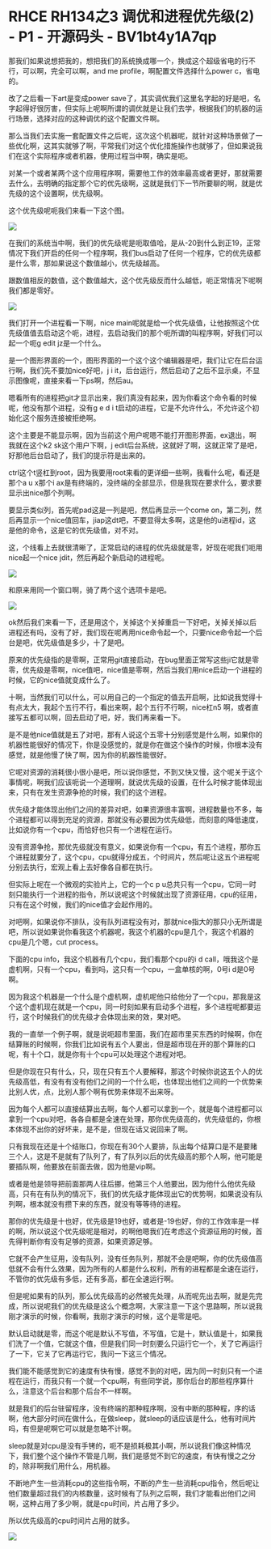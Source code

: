 # RHCE RH134之3 调优和进程优先级(2) - P1 - 开源码头 - BV1bt4y1A7qp

那我们如果说想把我的，想把我们的系统换成哪一个，换成这个超级省电的行不行，可以啊，完全可以啊，and me profile，啊配置文件选择什么power c，省电的。

改了之后看一下art是变成power save了，其实调优我们这里名字起的好是吧，名字起得好很厉害，但实际上呢啊所谓的调优就是让我们去学，根据我们的机器的运行场景，选择对应的这种调优的这个配置文件啊。

那么当我们去实施一套配置文件之后呢，这次这个机器呢，就针对这种场景做了一些优化啊，这其实就够了啊，平常我们对这个优化措施操作也就够了，但如果说我们在这个实际程序或者机器，使用过程当中啊，确实是呃。

对某一个或者某两个这个应用程序啊，需要他工作的效率最高或者更好，那就需要去什么，去明确的指定那个它的优先级啊，这就是我们下一节所要聊的啊，就是优先级的这个设置啊，优先级啊。

这个优先级呢呃我们来看一下这个图。

![](img/d528cf23f26c3d388f6c1b6a1865c298_1.png)

在我们的系统当中啊，我们的优先级呢是呃取值哈，是从-20到什么到正19，正常情况下我们开启的任何一个程序啊，我们bus启动了任何一个程序，它的优先级都是什么零，那如果说这个数值越小，优先级越高。

跟数值相反的数值，这个数值越大，这个优先级反而什么越低，呃正常情况下呢啊我们都是零好。

![](img/d528cf23f26c3d388f6c1b6a1865c298_3.png)

我们打开一个进程看一下啊，nice main呢就是给一个优先级值，让他按照这个优先级值值去启动这个呃，进程，去启动我们的那个呃所谓的叫程序啊，好我们可以起一个呃g edit jz是一个什么。

是一个图形界面的一个，图形界面的一个这个这个编辑器是吧，我们让它在后台运行啊，我们先不要加nice好吧，j i it，后台运行，然后启动了之后不显示桌，不显示图像呢，直接来看一下ps啊，然后au。

嗯看所有的进程把git才显示出来，我们真没有起来，因为你看这个命令看的时候呢，他没有那个进程，没有g e d i t启动的进程，它是不允许什么，不允许这个初始化这个服务连接被拒绝啊。

这个主要是不能显示啊，因为当前这个用户呢嗯不能打开图形界面，ex退出，啊我就在这个k2 sk这个用户下啊，j edit后台系统，这就好了啊，这就正常了是吧，好那他后台启动了，我们的提示符是出来的。

ctrl这个t竖杠到root，因为我要用root来看的更详细一些啊，我看什么呢，看还是那个a u x那个i ax是有终端的，没终端的全部显示，但是我现在要求什么，要求要显示出nice那个列啊。

要显示类似列，首先呢pad这是一列是吧，然后再显示一个come on，第二列，然后再显示一个nice值回车，jiap这dt吧，不要显得太多啊，这是他的u进程id，这是他的命令，这是它的优先级值，对不对。

这，个线看上去就很清晰了，正常启动的进程的优先级就是零，好现在呢我们呃用nice起一个nice jdit，然后再起个新启动的进程呢。



![](img/d528cf23f26c3d388f6c1b6a1865c298_5.png)

和原来用同一个窗口啊，骑了两个这个选项卡是吧。

![](img/d528cf23f26c3d388f6c1b6a1865c298_7.png)

ok然后我们来看一下，还是用这个，关掉这个关掉重启一下好吧，关掉关掉以后进程还有吗，没有了好，我们现在呢再用nice命令起一个，只要nice命令起一个后台是吧，优先级值是多少，十了是吧。

原来的优先级指的是零啊，正常用git直接启动，在bug里面正常写这些ji它就是零零，优先级是零啊，nice值吧，nice值是零啊，然后当我们用nice启动一个进程的时候，它的nice值就变成什么了。

十啊，当然我们可以什么，可以用自己的一个指定的值去开启啊，比如说我觉得十有点太大，我起个五行不行，看出来啊，起个五行不行啊，nice杠n5 啊，或者直接写五都可以啊，回去启动了吧，好，我们再来看一下。

是不是他nice值就是五了对吧，那有人说这个五零十分别感觉是什么啊，如果你的机器性能很好的情况下，你是没感觉的，就是你在做这个操作的时候，你根本没有感觉，就是他慢了快了啊，因为你的机器性能很好。

它呢对资源的消耗很小很小是吧，所以说你感觉，不到又快又慢，这个呢关于这个事情呢，啊我们应该呃说一个道理啊，就说优先级的设置，在什么时候才能体现出来，只有在发生资源争抢的时候，我们的这个进程。

优先级才能体现出他们之间的差异对吧，如果资源很丰富啊，进程数量也不多，每个进程都可以得到充足的资源，那就没有必要因为优先级低，而刻意的降低速度，比如说你有一个cpu，而恰好也只有一个进程在运行。

没有资源争抢，那优先级就没有意义，如果说你有一个cpu，有五个进程，那你五个进程就要分了，这个cpu，cpu就得分成五，个时间片，然后呢让这五个进程呢分别去执行，宏观上看上去好像各自都在执行。

但实际上呢在一个微观的实验片上，它的一个c p u总共只有一个cpu，它同一时刻只能执行一个进程的指令，所以说呢这个时候就出现了资源征用，cpu的征用，只有在这个时候，我们的nice值才会起作用的。

对吧啊，如果说你不排队，没有队列进程没有对，那就nice指大的那只小无所谓是吧，所以说如果说你看我这个机器呢，我这个机器的cpu是几个，我这个机器的cpu是几个嗯，cut process。

下面的cpu info，我这个机器有几个cpu，我们看那个cpu的i d call，哦我这个是虚机啊，只有一个cpu，看到吗，这只有一个cpu，一盒单核的啊，0号i d是0号啊。

因为我这个机器是一个什么是个虚机啊，虚机呢他只给他分了一个cpu，那我是这个这个虚机现在就是一个cpu，同一时刻如果有启动多个进程，多个进程呢都要运行，这个时候我们的优先级才会体现出来的效，果对吧。

我的一直举一个例子啊，就是说呃超市里面，我们在超市里买东西的时候啊，你在结算账的时候啊，你我们比如说有五个人要出，但是超市现在开的那个算账的口呢，有十个口，就是你有十个cpu可以处理这个进程对吧。

但是你现在只有什么，只，现在只有五个人要解释，那这个时候你说这五个人的优先级高低，有没有有没有他们之间的一个什么呃，也体现出他们之间的一个优势来比别人优，点，比别人那个啊有优势来体现不出来呀。

因为每个人都可以直接结算出去啊，每个人都可以拿到一个，就是每个进程都可以拿到一个cpu对吧，各各自都是全速在处理，那你优先级高的，优先级低的，你根本体现不出你的好坏来，是不是，但现在话又说回来了啊。

只有我现在还是十个结账口，你现在有30个人要排，队出每个结算口是不是要赌三个人，这是不是就有了队列了，有了队列以后的优先级高的那个人啊，他可能是要插队啊，他要放在前面去做，因为他是vip啊。

或者是他是领导把前面那两人往后挪，他第三个人他要出，因为他什么他优先级高，只有在有队列的情况下，我们的优先级才能体现出它的优势啊，如果说没有队列啊，根本就没有攒下来的东西，就没有等等待的进程。

那你的优先级是十也好，优先级是19也好，或者是-19也好，你的工作效率是一样的啊，所以说这个优先级呢是相对，的啊他嗯我们在考虑这个资源征用的时候，首先得判断你有没有足够的资源，如果资源足够。

它就不会产生征用，没有队列，没有任务队列，那就不会是吧啊，你的优先级值高低就不会有什么效果，因为所有的人都是什么权利，所有的进程都是全速在运行，不管你的优先级有多低，还有多高，都在全速运行啊。

但是呢如果有的队列，那么优先级高的必然被先处理，从而呢先出去啊，就是先完成，所以说呢我们的优先级是这么个概念啊，大家注意一下这个思路啊，所以说我刚才演示的时候，你看啊，我刚才演示的时候，这个是零是吧。

默认启动就是零，而这个呢是默认不写值，不写值，它是十，默认值是十，如果我们洗了一个值，它就这个值，但是我们同一时刻要么只运行它一个，关了它再运行了一下，它关了它再运行它，我问一下这三个情况。

我们能不能感觉到它的速度有快有慢，感觉不到的对吧，因为同一时刻只有一个进程在运行，而我只有一个就一个cpu啊，有些同学说，那你后台的那些程序算什么，注意这个后台和那个后台不一样啊。

就是我们的后台驻留程序，没有终端的那种程序啊，没有中断的那种程，序的话啊，他大部分时间在做什么，在做sleep，就sleep的话应该是什么，他有时间片吗，有但是呢啊它可以就是忽略不计啊。

sleep就是对cpu是没有手铐的，呃不是损耗极其小啊，所以说我们像这种情况下，我们整个这个操作不管是几啊，我们是感觉不到它的速度，有快有慢之之分的，除非啊我们用什么，用机器。

不断地产生一些消耗cpu的这些指令啊，不断的产生一些消耗cpu指令，然后呢让他们数量超过我们的内核数量，这时候有了队列之后啊，我们才能看出他们之间啊，这种占用了多少啊，就是cpu时间，片占用了多少。

所以优先级高的cpu时间片占用的就多。

![](img/d528cf23f26c3d388f6c1b6a1865c298_9.png)